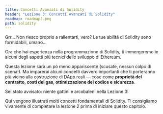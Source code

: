 ```yaml
---
title: Concetti Avanzati di Solidity
header: "Lezione 3: Concetti Avanzati di Solidity"
roadmap: roadmap3.png
path: solidity
---
```


Grr... Non riesco proprio a rallentarti, vero? Le tue abilità di Solidity sono formidabili, umano...

Ora che hai esperienza nella programmazione di Solidity, ti immergeremo in alcuni degli aspetti più tecnici dello sviluppo di Ethereum.

Questa lezione sarà un pò meno appariscente (scusate, nessun colpo di scena!). Ma imparerai alcuni concetti davvero importanti che ti porteranno più vicino alla costruzione di DApp reali — cose come **proprietà del contratto, costi del gas, ottimizzazione del codice e sicurezza**.

Sei stato avvisato: niente gattini e arcobaleni nella Lezione 3!

Qui vengono illustrati molti concetti fondamentali di Solidity. Ti consigliamo vivamente di completare la lezione 2 prima di iniziare questo capitolo.
